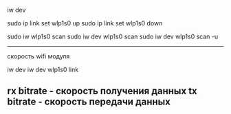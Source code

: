 iw dev

sudo ip link set wlp1s0 up
sudo ip link set wlp1s0 down


sudo iw wlp1s0 scan
sudo iw dev wlp1s0 scan
sudo iw dev wlp1s0 scan -u

-----------------------
скорость wifi модуля

iw dev
iw dev wlp1s0 link 

rx bitrate - скорость получения данных 
tx bitrate - скорость передачи данных
-----------------------

